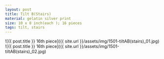 ```yaml
---
layout: post
title: Tilt B(Stairs)
material: gelatin silver print
size: 10 x 8 inch(each ); 16 pieces
tags: tilt, stairs
---
```


![{{ post.title }} 16th piece]({{ site.url }}/assets/img/1501-tiltAB(stairs)_01.jpg)
![{{ post.title }} 16th piece]({{ site.url }}/assets/img/1501-tiltAB(stairs)_02.jpg)

